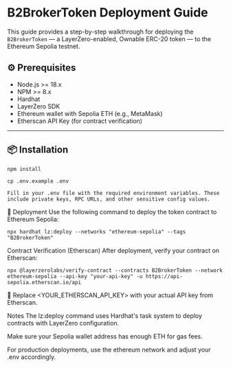 # B2BrokerToken Deployment Guide

This guide provides a step-by-step walkthrough for deploying the `B2BrokerToken` — a LayerZero-enabled, Ownable ERC-20 token — to the Ethereum Sepolia testnet.

## ⚙️ Prerequisites

- Node.js >= 18.x
- NPM >= 8.x
- Hardhat
- LayerZero SDK
- Ethereum wallet with Sepolia ETH (e.g., MetaMask)
- Etherscan API Key (for contract verification)

---

## 📦 Installation

```bash
npm install
```

```
cp .env.example .env

Fill in your .env file with the required environment variables. These include private keys, RPC URLs, and other sensitive config values.
```

🚀 Deployment
Use the following command to deploy the token contract to Ethereum Sepolia:

```
npx hardhat lz:deploy --networks "ethereum-sepolia" --tags "B2BrokerToken"
```

Contract Verification (Etherscan)
After deployment, verify your contract on Etherscan:

```
npx @layerzerolabs/verify-contract --contracts B2BrokerToken --network ethereum-sepolia --api-key "your-api-key" -u https://api-sepolia.etherscan.io/api
```

🔐 Replace <YOUR_ETHERSCAN_API_KEY> with your actual API key from Etherscan.

Notes
The lz:deploy command uses Hardhat's task system to deploy contracts with LayerZero configuration.

Make sure your Sepolia wallet address has enough ETH for gas fees.

For production deployments, use the ethereum network and adjust your .env accordingly.